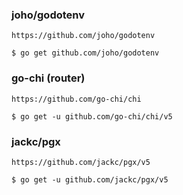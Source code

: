 ### joho/godotenv

    https://github.com/joho/godotenv

    $ go get github.com/joho/godotenv


### go-chi  (router)

    https://github.com/go-chi/chi

    $ go get -u github.com/go-chi/chi/v5

    
### jackc/pgx 

    https://github.com/jackc/pgx/v5
    
    $ go get -u github.com/jackc/pgx/v5